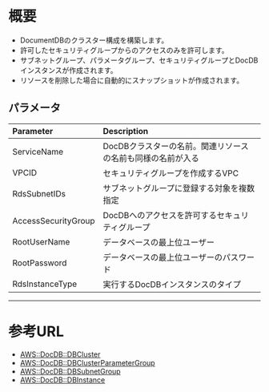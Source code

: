# 概要
- DocumentDBのクラスター構成を構築します。
- 許可したセキュリティグループからのアクセスのみを許可します。
- サブネットグループ、パラメータグループ、セキュリティグループとDocDBインスタンスが作成されます。
- リソースを削除した場合に自動的にスナップショットが作成されます。

## パラメータ

| Parameter | Description |
|:---|:---|
| ServiceName | DocDBクラスターの名前。関連リソースの名前も同様の名前が入る |
| VPCID | セキュリティグループを作成するVPC |
| RdsSubnetIDs | サブネットグループに登録する対象を複数指定 |
| AccessSecurityGroup | DocDBへのアクセスを許可するセキュリティグループ |
| RootUserName | データベースの最上位ユーザー |
| RootPassword | データベースの最上位ユーザーのパスワード |
| RdsInstanceType | 実行するDocDBインスタンスのタイプ |

***
# 参考URL
- [AWS::DocDB::DBCluster](https://docs.aws.amazon.com/ja_jp/AWSCloudFormation/latest/UserGuide/aws-resource-docdb-dbcluster.html)
- [AWS::DocDB::DBClusterParameterGroup](https://docs.aws.amazon.com/ja_jp/AWSCloudFormation/latest/UserGuide/aws-resource-docdb-dbclusterparametergroup.html)
- [AWS::DocDB::DBSubnetGroup](https://docs.aws.amazon.com/ja_jp/AWSCloudFormation/latest/UserGuide/aws-resource-docdb-dbsubnetgroup.html)
- [AWS::DocDB::DBInstance](https://docs.aws.amazon.com/ja_jp/AWSCloudFormation/latest/UserGuide/aws-resource-docdb-dbinstance.html)
